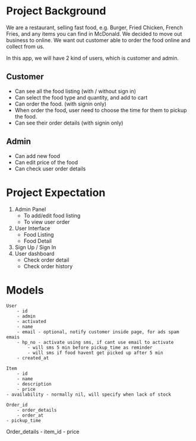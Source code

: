 # Project Background
We are a restaurant, selling fast food, e.g. Burger, Fried Chicken, French Fries, and any items you can find in McDonald. We decided to move out business to online. We want out customer able to order the food online and collect from us. 

In this app, we will have 2 kind of users, which is customer and admin. 

## Customer
 - Can see all the food listing (with / without sign in)
 - Can select the food type and quantity, and add to cart 
 - Can order the food. (with signin only)
 - When order the food, user need to choose the time for them to pickup the food.
 - Can see their order details (with signin only)

## Admin
 - Can add new food
 - Can edit price of the food
 - Can check user order details

# Project Expectation
 1. Admin Panel
	- To add/edit food listing
	- To view user order
 2. User Interface
	- Food Listing
	- Food Detail
 3. Sign Up / Sign In
 4. User dashboard
	- Check order detail
	- Check order history

# Models
	User
		- id
		- admin
		- activated
		- name
		- email - optional, notify customer inside page, for ads spam emais
		- hp_no - activate using sms, if cant use email to activate
            - will sms 5 min before pickup_time as reminder
            - will sms if food havent get picked up after 5 min
		- created_at

	Item
		- id
		- name
		- description
		- price
    - availability - normally nil, will specify when lack of stock

	Order_id
		- order_details
		- order_at
    - pickup_time
  
  Order_details
    - item_id
    - price
